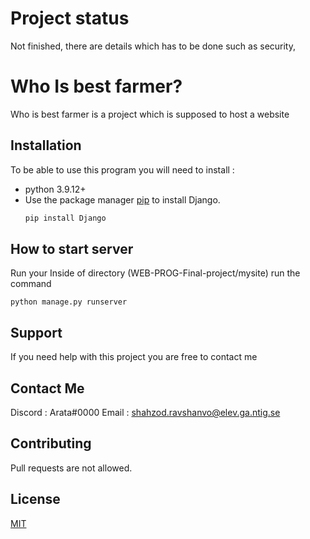 # Project status
Not finished, there are details which has to be done such as security, 

# Who Is best farmer?
Who is best farmer is a project which is supposed to host a website


## Installation 
To be able to use this program you will need to install :   
*   python 3.9.12+ 
*   Use the package manager [pip](https://pypi.org/project/Django/) to install Django.
    ```bash
    pip install Django
    ```

## How to start server
Run your 
Inside of directory (WEB-PROG-Final-project/mysite) run the command 
```
python manage.py runserver
```

## Support 

If you need help with this project you are free to contact me

## Contact Me
Discord : Arata#0000
Email : shahzod.ravshanvo@elev.ga.ntig.se 



## Contributing
Pull requests are not allowed.

## License
[MIT](https://choosealicense.com/licenses/mit/)